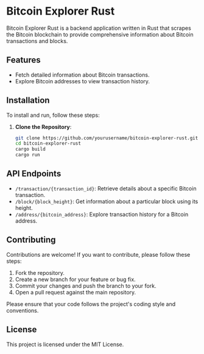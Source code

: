 # Bitcoin Explorer Rust

Bitcoin Explorer Rust is a backend application written in Rust that scrapes the Bitcoin blockchain to provide comprehensive information about Bitcoin transactions and blocks.

## Features

- Fetch detailed information about Bitcoin transactions.
- Explore Bitcoin addresses to view transaction history.

## Installation

To install and run, follow these steps:

1. **Clone the Repository**: 
   ```bash
   git clone https://github.com/yourusername/bitcoin-explorer-rust.git
   cd bitcoin-explorer-rust
   cargo build
   cargo run
   ```

## API Endpoints

- `/transaction/{transaction_id}`: Retrieve details about a specific Bitcoin transaction.
- `/block/{block_height}`: Get information about a particular block using its height.
- `/address/{bitcoin_address}`: Explore transaction history for a Bitcoin address.

## Contributing
Contributions are welcome! If you want to contribute, please follow these steps:

1. Fork the repository.
2. Create a new branch for your feature or bug fix.
3. Commit your changes and push the branch to your fork.
4. Open a pull request against the main repository.

Please ensure that your code follows the project's coding style and conventions.

## License
This project is licensed under the MIT License.